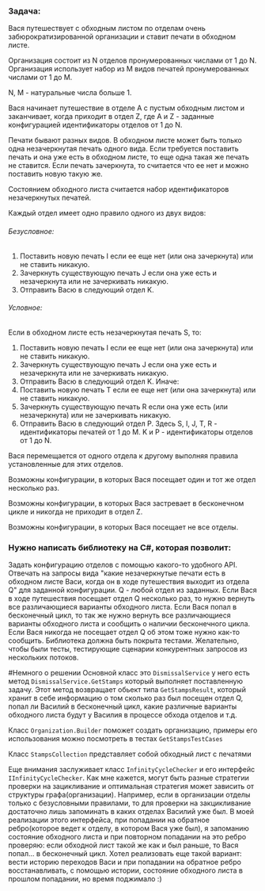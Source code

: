 
### Задача:

Вася путешествует с обходным листом по отделам очень забюрократизированной организации и ставит печати в обходном листе.

Организация состоит из N отделов пронумерованных числами от 1 до N.
Организация использует набор из M видов печатей пронумерованных числами от 1 до M.

N, M - натуральные числа больше 1.

Вася начинает путешествие в отделе A с пустым обходным листом и заканчивает, когда приходит в отдел Z, где A и Z - заданные конфигурацией идентификаторы отделов от 1 до N.

Печати бывают разных видов. В обходном листе может быть только одна незачеркнутая печать одного вида. Если требуется поставить печать и она уже есть в обходном листе, то еще одна такая же печать не ставится. Если печать зачеркнута, то считается что ее нет и можно поставить новую такую же.

Состоянием обходного листа считается набор идентификаторов незачеркнутых печатей.

Каждый отдел имеет одно правило одного из двух видов:

###### Безусловное:
1. Поставить новую печать I если ее еще нет (или она зачеркнута) или не ставить никакую.
2. Зачеркнуть существующую печать J если она уже есть и незачеркнута или не зачеркивать никакую.
3. Отправить Васю в следующий отдел K.

###### Условное:
Если в обходном листе есть незачеркнутая печать S, то:
1. Поставить новую печать I если ее еще нет (или она зачеркнута) или не ставить никакую.
2. Зачеркнуть существующую печать J если она уже есть и незачеркнута или не зачеркивать никакую.
3. Отправить Васю в следующий отдел K.
   Иначе:
1. Поставить новую печать T если ее еще нет (или она зачеркнута) или не ставить никакую.
2. Зачеркнуть существующую печать R если она уже есть (или незачеркнута) или не зачеркивать никакую.
3. Отправить Васю в следующий отдел P.
   Здесь S, I, J, T, R - идентификаторы печатей от 1 до M. K и P - идентификаторы отделов от 1 до N.

Вася перемещается от одного отдела к другому выполняя правила установленные для этих отделов.

Возможны конфигурации, в которых Вася посещает один и тот же отдел несколько раз.

Возможны конфигурации, в которых Вася застревает в бесконечном цикле и никогда не приходит в отдел Z.

Возможны конфигурации, в которых Вася посещает не все отделы.

### Нужно написать библиотеку на C#, которая позволит:

Задать конфигурацию отделов с помощью какого-то удобного API.
Отвечать на запросы вида "какие незачеркнутые печати есть в обходном листе Васи, когда он в ходе путешествия выходит из отдела Q" для заданной конфигурации. Q - любой отдел из заданных. Если Вася в ходе путешествия посещает отдел Q несколько раз, то нужно вернуть все различающиеся варианты обходного листа. Если Вася попал в бесконечный цикл, то так же нужно вернуть все различающиеся варианты обходного листа и сообщить о наличии бесконечного цикла. Если Вася никогда не посещает отдел Q об этом тоже нужно как-то сообщить.
Библиотека должна быть покрыта тестами. Желательно, чтобы были тесты, тестирующие сценарии конкурентных запросов из нескольких потоков.

#Немного о решении
Основной класс это `DismissalService` у него есть метод `DismissalService.GetStamps` который выполняет поставленную задачу. Этот метод возвращает обьект типа `GetStampsResult`, который хранит в себе информацию о том сколько раз был посещен отдел Q, попал ли Василий в бесконечный цикл, какие различные варианты обходного листа будут у Василия в процессе обхода отделов и т.д.

Класс `Organization.Builder`  поможет создать организацию, примеры его использования можно посмотреть в тестах `GetStampsTestCases`

Класс `StampsCollection` представляет собой обходный лист с печатями

Еще внимания заслуживает класс `InfinityCycleChecker` и его интерфейс `IInfinityCycleChecker`. Как мне кажется, могут быть разные стратегии проверки на зацикливание и оптимальная стратегия может зависить от структуры графа(организации). Например, если в организации отделы только с безусловными правилами, то для проверки на закцикливание достаточно лишь запоминать в каких отделах Василий уже был. 
В моей реализации этого интерфейса, при попадании на обратное ребро(которое ведет к отделу, в котором Вася уже был), я запоманию состояние обходного листа и при повторном попадании на это ребро проверяю: если обходной лист такой же как и был раньше, то Вася попал... в бесконечный цикл. Хотел реализовать еще такой вариант: вести историю переходов Васи и при попадании на обратное ребро восстанавливать, с помощью истории, состояние обходного листа в прошлом попадании, но время поджимало :)
